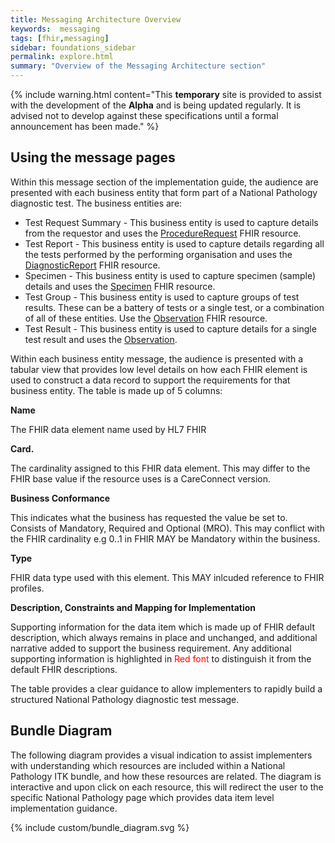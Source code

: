 ```yaml
---
title: Messaging Architecture Overview
keywords:  messaging
tags: [fhir,messaging]
sidebar: foundations_sidebar
permalink: explore.html
summary: "Overview of the Messaging Architecture section"
---
```


{% include warning.html content="This **temporary** site is provided to assist with the development of the **Alpha** and is being updated regularly. It is advised not to develop against these specifications until a formal announcement has been made." %}


## Using the message pages ##

Within this message section of the implementation guide, the audience are presented with each business entity that form part of a National Pathology diagnostic test. The business entities are:

- Test Request Summary - This business entity is used to capture details from the requestor and uses the [ProcedureRequest](https://fhir.hl7.org.uk/STU3/StructureDefinition/CareConnect-ProcedureRequest-1) FHIR resource.
- Test Report - This business entity is used to capture details regarding all the tests performed by the performing organisation and uses the [DiagnosticReport](https://fhir.hl7.org.uk/STU3/StructureDefinition/CareConnect-DiagnosticReport-1) FHIR resource.
- Specimen - This business entity is used to capture specimen (sample) details and uses the [Specimen](https://fhir.hl7.org.uk/STU3/StructureDefinition/CareConnect-Specimen-1) FHIR resource.
- Test Group - This business entity is used to capture groups of test results. These can be a battery of tests or a single test, or a combination of all of these entities. Use the [Observation](https://fhir.hl7.org.uk/STU3/StructureDefinition/CareConnect-Observation-1) FHIR resource.
- Test Result - This business entity is used to capture details for a single test result and uses the [Observation](https://fhir.hl7.org.uk/STU3/StructureDefinition/CareConnect-Observation-1).


Within each business entity message, the audience is presented with a tabular view that provides low level details on how each FHIR element is used to construct a data record to support the requirements for that business entity. The table is made up of 5 columns:

**Name**

The FHIR data element name used by HL7 FHIR

**Card.**

The cardinality assigned to this FHIR data element. This may differ to the FHIR base value if the resource uses is a CareConnect version.

**Business Conformance**

This indicates what the business has requested the value be set to. Consists of Mandatory, Required and Optional (MRO). This may conflict with the FHIR cardinality e.g 0..1 in FHIR MAY be Mandatory within the business.

**Type**

FHIR data type used with this element. This MAY inlcuded reference to FHIR profiles.

**Description, Constraints and Mapping for Implementation**

Supporting information for the data item which is made up of FHIR default description, which always remains in place and unchanged, and additional narrative added to support the business requirement. Any additional supporting information is highlighted in <font color="Red">Red font</font> to distinguish it from the default FHIR descriptions.


The table provides a clear guidance to allow implementers to rapidly build a structured National Pathology diagnostic test message.

## Bundle Diagram ##

The following diagram provides a visual indication to assist implementers with understanding which resources are included within a National Pathology ITK bundle, and how these resources are related. The diagram is interactive and upon click on each resource, this will redirect the user to the specific National Pathology page which provides data item level implementation guidance.

{% include custom/bundle_diagram.svg %}
